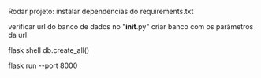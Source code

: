 Rodar projeto:
instalar dependencias do requirements.txt

verificar url do banco de dados no "__init__.py"
criar banco com os parâmetros da url

flask shell
db.create_all()

flask run --port 8000